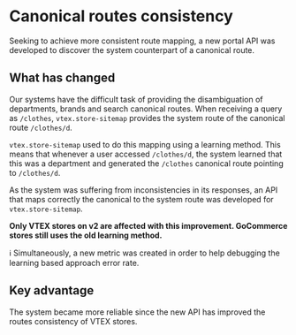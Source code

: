 # Canonical routes consistency
 
Seeking to achieve more consistent route mapping, a new portal API was developed to discover the system counterpart of a canonical route.

## What has changed 

Our systems have the difficult task of providing the disambiguation of departments, brands and search canonical routes. When receiving a query as `/clothes`, `vtex.store-sitemap` provides the system route of the canonical route `/clothes/d`. 

`vtex.store-sitemap` used to do this mapping using a learning method. This means that whenever a user accessed `/clothes/d`, the system learned that this was a department and generated the `/clothes` canonical route pointing to `/clothes/d`. 

As the system was suffering from inconsistencies in its responses, an API that maps correctly the canonical to the system route was developed for `vtex.store-sitemap`. 

<strong>Only VTEX stores on v2 are affected with this improvement. GoCommerce stores still uses the old learning method. </strong>

:information_source: Simultaneously, a new metric was created in order to help debugging the learning based approach error rate.  

## Key advantage

The system became more reliable since the new API has improved the routes consistency of VTEX stores. 

